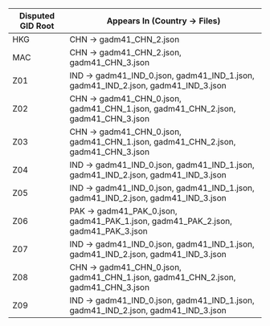 | Disputed GID Root | Appears In (Country → Files) |
|---|---|
| HKG | CHN → gadm41_CHN_2.json |
| MAC | CHN → gadm41_CHN_2.json, gadm41_CHN_3.json |
| Z01 | IND → gadm41_IND_0.json, gadm41_IND_1.json, gadm41_IND_2.json, gadm41_IND_3.json |
| Z02 | CHN → gadm41_CHN_0.json, gadm41_CHN_1.json, gadm41_CHN_2.json, gadm41_CHN_3.json |
| Z03 | CHN → gadm41_CHN_0.json, gadm41_CHN_1.json, gadm41_CHN_2.json, gadm41_CHN_3.json |
| Z04 | IND → gadm41_IND_0.json, gadm41_IND_1.json, gadm41_IND_2.json, gadm41_IND_3.json |
| Z05 | IND → gadm41_IND_0.json, gadm41_IND_1.json, gadm41_IND_2.json, gadm41_IND_3.json |
| Z06 | PAK → gadm41_PAK_0.json, gadm41_PAK_1.json, gadm41_PAK_2.json, gadm41_PAK_3.json |
| Z07 | IND → gadm41_IND_0.json, gadm41_IND_1.json, gadm41_IND_2.json, gadm41_IND_3.json |
| Z08 | CHN → gadm41_CHN_0.json, gadm41_CHN_1.json, gadm41_CHN_2.json, gadm41_CHN_3.json |
| Z09 | IND → gadm41_IND_0.json, gadm41_IND_1.json, gadm41_IND_2.json, gadm41_IND_3.json |

